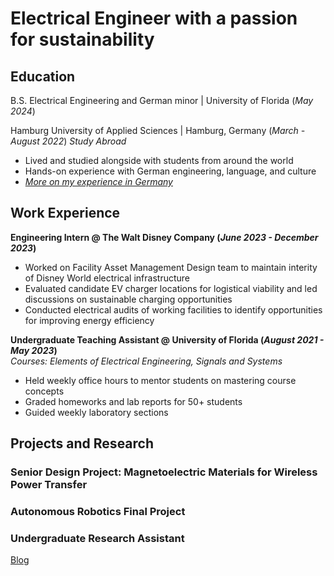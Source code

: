 # Electrical Engineer with a passion for sustainability

## Education
B.S. Electrical Engineering and German minor | University of Florida (_May 2024_)

Hamburg University of Applied Sciences | Hamburg, Germany (_March - August 2022_)
_Study Abroad_
- Lived and studied alongside with students from around the world
- Hands-on experience with German engineering, language, and culture
- [_More on my experience in Germany_](https://www.instagram.com/p/Ce5am6KNFxK/)

## Work Experience
**Engineering Intern @ The Walt Disney Company (_June 2023 - December 2023_)**
- Worked on Facility Asset Management Design team to maintain interity of Disney World electrical infrastructure
- Evaluated candidate EV charger locations for logistical viability and led discussions on sustainable charging opportunities
- Conducted electrical audits of working facilities to identify opportunities for improving energy efficiency

**Undergraduate Teaching Assistant @ University of Florida (_August 2021 - May 2023_)**   
*Courses: Elements of Electrical Engineering, Signals and Systems*
- Held weekly office hours to mentor students on mastering course concepts
- Graded homeworks and lab reports for 50+ students
- Guided weekly laboratory sections

## Projects and Research
### Senior Design Project: Magnetoelectric Materials for Wireless Power Transfer

### Autonomous Robotics Final Project

### Undergraduate Research Assistant

[Blog](https://brianpaulsen.github.io/portfolio/blog.html)
